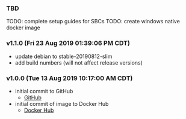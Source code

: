 ### TBD

TODO: complete setup guides for SBCs
TODO: create windows native docker image

### v1.1.0 (Fri 23 Aug 2019 01:39:06 PM CDT)

* update debian to stable-20190812-slim
* add build numbers (will not affect release versions)

### v1.0.0 (Tue 13 Aug 2019 10:17:00 AM CDT)

* initial commit to GitHub
  * [GitHub](https://github.com/jeffersonjhunt/linuxcnc-docker "GitHub Repo")
* initial commit of image to Docker Hub
  * [Docker Hub](https://cloud.docker.com/u/jeffersonjhunt/repository/docker/jeffersonjhunt/linuxcnc "Docker Image")

